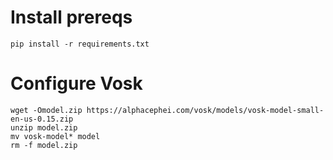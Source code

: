 # Install prereqs

```
pip install -r requirements.txt
```

# Configure Vosk

```
wget -Omodel.zip https://alphacephei.com/vosk/models/vosk-model-small-en-us-0.15.zip
unzip model.zip
mv vosk-model* model
rm -f model.zip
```
